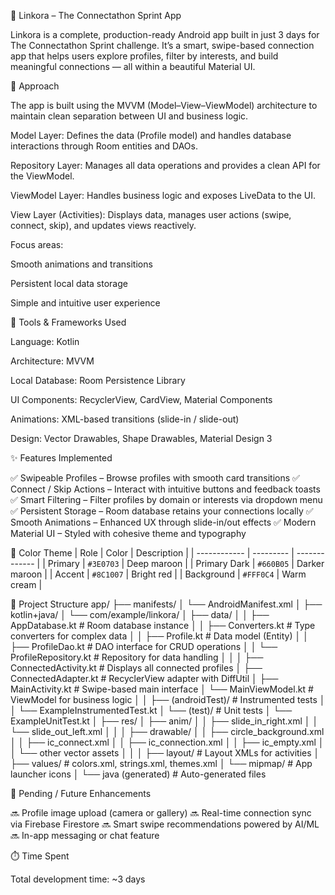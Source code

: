 🔗 Linkora – The Connectathon Sprint App

Linkora is a complete, production-ready Android app built in just 3 days for The Connectathon Sprint challenge.
It’s a smart, swipe-based connection app that helps users explore profiles, filter by interests, and build meaningful connections — all within a beautiful Material UI.

🚀 Approach

The app is built using the MVVM (Model–View–ViewModel) architecture to maintain clean separation between UI and business logic.

Model Layer: Defines the data (Profile model) and handles database interactions through Room entities and DAOs.

Repository Layer: Manages all data operations and provides a clean API for the ViewModel.

ViewModel Layer: Handles business logic and exposes LiveData to the UI.

View Layer (Activities): Displays data, manages user actions (swipe, connect, skip), and updates views reactively.

Focus areas:

Smooth animations and transitions

Persistent local data storage

Simple and intuitive user experience

🧰 Tools & Frameworks Used

Language: Kotlin

Architecture: MVVM

Local Database: Room Persistence Library

UI Components: RecyclerView, CardView, Material Components

Animations: XML-based transitions (slide-in / slide-out)

Design: Vector Drawables, Shape Drawables, Material Design 3

✨ Features Implemented

✅ Swipeable Profiles – Browse profiles with smooth card transitions
✅ Connect / Skip Actions – Interact with intuitive buttons and feedback toasts
✅ Smart Filtering – Filter profiles by domain or interests via dropdown menu
✅ Persistent Storage – Room database retains your connections locally
✅ Smooth Animations – Enhanced UX through slide-in/out effects
✅ Modern Material UI – Styled with cohesive theme and typography

🎨 Color Theme
| Role         | Color     | Description   |
| ------------ | --------- | ------------- |
| Primary      | `#3E0703` | Deep maroon   |
| Primary Dark | `#660B05` | Darker maroon |
| Accent       | `#8C1007` | Bright red    |
| Background   | `#FFF0C4` | Warm cream    |

📁 Project Structure
app/
├── manifests/
│   └── AndroidManifest.xml
│
├── kotlin+java/
│   └── com/example/linkora/
│       ├── data/
│       │   ├── AppDatabase.kt          # Room database instance
│       │   ├── Converters.kt           # Type converters for complex data
│       │   ├── Profile.kt              # Data model (Entity)
│       │   ├── ProfileDao.kt           # DAO interface for CRUD operations
│       │   └── ProfileRepository.kt    # Repository for data handling
│       │
│       ├── ConnectedActivity.kt        # Displays all connected profiles
│       ├── ConnectedAdapter.kt         # RecyclerView adapter with DiffUtil
│       ├── MainActivity.kt             # Swipe-based main interface
│       └── MainViewModel.kt            # ViewModel for business logic
│
│       ├── (androidTest)/              # Instrumented tests
│       │   └── ExampleInstrumentedTest.kt
│       └── (test)/                     # Unit tests
│           └── ExampleUnitTest.kt
│
├── res/
│   ├── anim/
│   │   ├── slide_in_right.xml
│   │   └── slide_out_left.xml
│   │
│   ├── drawable/
│   │   ├── circle_background.xml
│   │   ├── ic_connect.xml
│   │   ├── ic_connection.xml
│   │   ├── ic_empty.xml
│   │   └── other vector assets
│   │
│   ├── layout/                         # Layout XMLs for activities
│   ├── values/                         # colors.xml, strings.xml, themes.xml
│   └── mipmap/                         # App launcher icons
│
└── java (generated)                    # Auto-generated files


🧩 Pending / Future Enhancements

🔜 Profile image upload (camera or gallery)
🔜 Real-time connection sync via Firebase Firestore
🔜 Smart swipe recommendations powered by AI/ML
🔜 In-app messaging or chat feature

⏱️ Time Spent

Total development time: ~3 days
